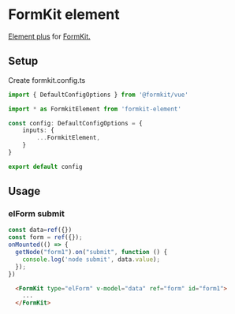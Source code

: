 # FormKit element

<a href="https://element-plus.org/">Element plus</a> for <a href="https://formkit.com/">FormKit.</a>


## Setup

Create formkit.config.ts
```typescript
import { DefaultConfigOptions } from '@formkit/vue'

import * as FormkitElement from 'formkit-element'

const config: DefaultConfigOptions = {
    inputs: {
        ...FormkitElement,
    }
}

export default config
```

## Usage

### elForm submit

```js
const data=ref({})
const form = ref({});
onMounted(() => {
  getNode("form1").on("submit", function () {
    console.log('node submit', data.value);
  });
})
```

```html
  <FormKit type="elForm" v-model="data" ref="form" id="form1">
    ...   
  </FormKit>
```




